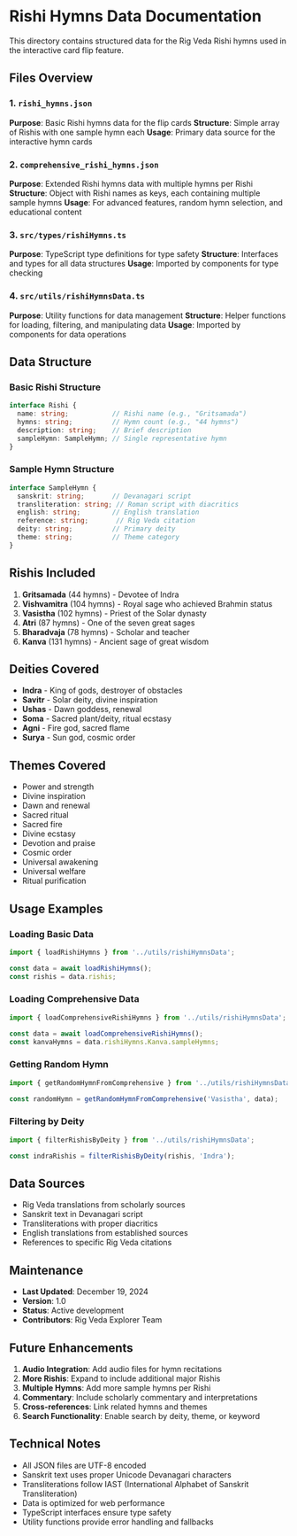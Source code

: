 # Rishi Hymns Data Documentation

This directory contains structured data for the Rig Veda Rishi hymns used in the interactive card flip feature.

## Files Overview

### 1. `rishi_hymns.json`
**Purpose**: Basic Rishi hymns data for the flip cards
**Structure**: Simple array of Rishis with one sample hymn each
**Usage**: Primary data source for the interactive hymn cards

### 2. `comprehensive_rishi_hymns.json`
**Purpose**: Extended Rishi hymns data with multiple hymns per Rishi
**Structure**: Object with Rishi names as keys, each containing multiple sample hymns
**Usage**: For advanced features, random hymn selection, and educational content

### 3. `src/types/rishiHymns.ts`
**Purpose**: TypeScript type definitions for type safety
**Structure**: Interfaces and types for all data structures
**Usage**: Imported by components for type checking

### 4. `src/utils/rishiHymnsData.ts`
**Purpose**: Utility functions for data management
**Structure**: Helper functions for loading, filtering, and manipulating data
**Usage**: Imported by components for data operations

## Data Structure

### Basic Rishi Structure
```typescript
interface Rishi {
  name: string;           // Rishi name (e.g., "Gritsamada")
  hymns: string;          // Hymn count (e.g., "44 hymns")
  description: string;    // Brief description
  sampleHymn: SampleHymn; // Single representative hymn
}
```

### Sample Hymn Structure
```typescript
interface SampleHymn {
  sanskrit: string;       // Devanagari script
  transliteration: string; // Roman script with diacritics
  english: string;        // English translation
  reference: string;       // Rig Veda citation
  deity: string;          // Primary deity
  theme: string;          // Theme category
}
```

## Rishis Included

1. **Gritsamada** (44 hymns) - Devotee of Indra
2. **Vishvamitra** (104 hymns) - Royal sage who achieved Brahmin status
3. **Vasistha** (102 hymns) - Priest of the Solar dynasty
4. **Atri** (87 hymns) - One of the seven great sages
5. **Bharadvaja** (78 hymns) - Scholar and teacher
6. **Kanva** (131 hymns) - Ancient sage of great wisdom

## Deities Covered

- **Indra** - King of gods, destroyer of obstacles
- **Savitr** - Solar deity, divine inspiration
- **Ushas** - Dawn goddess, renewal
- **Soma** - Sacred plant/deity, ritual ecstasy
- **Agni** - Fire god, sacred flame
- **Surya** - Sun god, cosmic order

## Themes Covered

- Power and strength
- Divine inspiration
- Dawn and renewal
- Sacred ritual
- Sacred fire
- Divine ecstasy
- Devotion and praise
- Cosmic order
- Universal awakening
- Universal welfare
- Ritual purification

## Usage Examples

### Loading Basic Data
```typescript
import { loadRishiHymns } from '../utils/rishiHymnsData';

const data = await loadRishiHymns();
const rishis = data.rishis;
```

### Loading Comprehensive Data
```typescript
import { loadComprehensiveRishiHymns } from '../utils/rishiHymnsData';

const data = await loadComprehensiveRishiHymns();
const kanvaHymns = data.rishiHymns.Kanva.sampleHymns;
```

### Getting Random Hymn
```typescript
import { getRandomHymnFromComprehensive } from '../utils/rishiHymnsData';

const randomHymn = getRandomHymnFromComprehensive('Vasistha', data);
```

### Filtering by Deity
```typescript
import { filterRishisByDeity } from '../utils/rishiHymnsData';

const indraRishis = filterRishisByDeity(rishis, 'Indra');
```

## Data Sources

- Rig Veda translations from scholarly sources
- Sanskrit text in Devanagari script
- Transliterations with proper diacritics
- English translations from established sources
- References to specific Rig Veda citations

## Maintenance

- **Last Updated**: December 19, 2024
- **Version**: 1.0
- **Status**: Active development
- **Contributors**: Rig Veda Explorer Team

## Future Enhancements

1. **Audio Integration**: Add audio files for hymn recitations
2. **More Rishis**: Expand to include additional major Rishis
3. **Multiple Hymns**: Add more sample hymns per Rishi
4. **Commentary**: Include scholarly commentary and interpretations
5. **Cross-references**: Link related hymns and themes
6. **Search Functionality**: Enable search by deity, theme, or keyword

## Technical Notes

- All JSON files are UTF-8 encoded
- Sanskrit text uses proper Unicode Devanagari characters
- Transliterations follow IAST (International Alphabet of Sanskrit Transliteration)
- Data is optimized for web performance
- TypeScript interfaces ensure type safety
- Utility functions provide error handling and fallbacks
